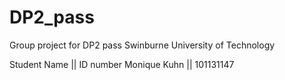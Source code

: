 # DP2_pass
Group project for DP2 pass
Swinburne University of Technology

Student Name || ID number
Monique Kuhn || 101131147

